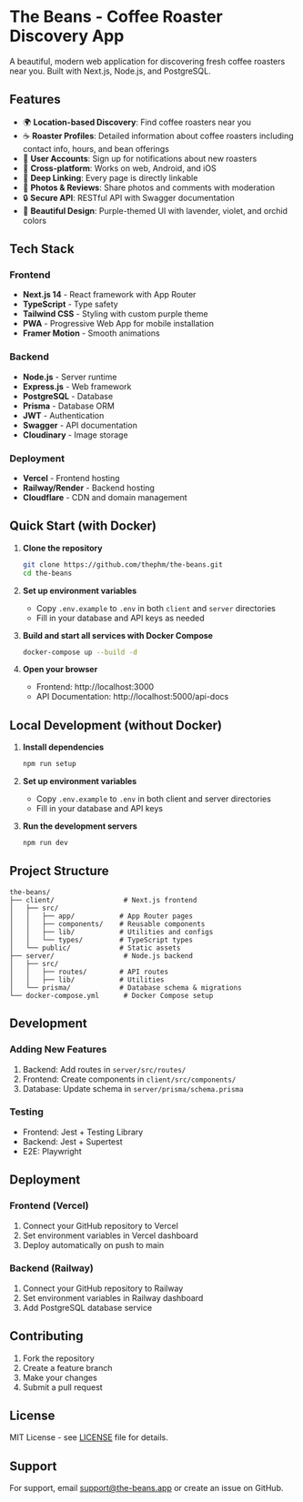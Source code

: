 # The Beans - Coffee Roaster Discovery App

A beautiful, modern web application for discovering fresh coffee roasters near you. Built with Next.js, Node.js, and PostgreSQL.

## Features

- 🌍 **Location-based Discovery**: Find coffee roasters near you
- ☕ **Roaster Profiles**: Detailed information about coffee roasters including contact info, hours, and bean offerings
- 👥 **User Accounts**: Sign up for notifications about new roasters
- 📱 **Cross-platform**: Works on web, Android, and iOS
- 🔗 **Deep Linking**: Every page is directly linkable
- 📸 **Photos & Reviews**: Share photos and comments with moderation
- 🔒 **Secure API**: RESTful API with Swagger documentation
- 💜 **Beautiful Design**: Purple-themed UI with lavender, violet, and orchid colors

## Tech Stack

### Frontend
- **Next.js 14** - React framework with App Router
- **TypeScript** - Type safety
- **Tailwind CSS** - Styling with custom purple theme
- **PWA** - Progressive Web App for mobile installation
- **Framer Motion** - Smooth animations

### Backend
- **Node.js** - Server runtime
- **Express.js** - Web framework
- **PostgreSQL** - Database
- **Prisma** - Database ORM
- **JWT** - Authentication
- **Swagger** - API documentation
- **Cloudinary** - Image storage

### Deployment
- **Vercel** - Frontend hosting
- **Railway/Render** - Backend hosting
- **Cloudflare** - CDN and domain management

## Quick Start (with Docker)

1. **Clone the repository**
   ```bash
   git clone https://github.com/thephm/the-beans.git
   cd the-beans
   ```

2. **Set up environment variables**
   - Copy `.env.example` to `.env` in both `client` and `server` directories
   - Fill in your database and API keys as needed

3. **Build and start all services with Docker Compose**
   ```bash
   docker-compose up --build -d
   ```

4. **Open your browser**
   - Frontend: http://localhost:3000
   - API Documentation: http://localhost:5000/api-docs

## Local Development (without Docker)

1. **Install dependencies**
   ```bash
   npm run setup
   ```

2. **Set up environment variables**
   - Copy `.env.example` to `.env` in both client and server directories
   - Fill in your database and API keys

3. **Run the development servers**
   ```bash
   npm run dev
   ```

## Project Structure

```
the-beans/
├── client/                 # Next.js frontend
│   ├── src/
│   │   ├── app/           # App Router pages
│   │   ├── components/    # Reusable components
│   │   ├── lib/           # Utilities and configs
│   │   └── types/         # TypeScript types
│   └── public/            # Static assets
├── server/                 # Node.js backend
│   ├── src/
│   │   ├── routes/        # API routes
│   │   ├── lib/           # Utilities
│   └── prisma/            # Database schema & migrations
└── docker-compose.yml      # Docker Compose setup
```

## Development

### Adding New Features
1. Backend: Add routes in `server/src/routes/`
2. Frontend: Create components in `client/src/components/`
3. Database: Update schema in `server/prisma/schema.prisma`

### Testing
- Frontend: Jest + Testing Library
- Backend: Jest + Supertest
- E2E: Playwright

## Deployment

### Frontend (Vercel)
1. Connect your GitHub repository to Vercel
2. Set environment variables in Vercel dashboard
3. Deploy automatically on push to main

### Backend (Railway)
1. Connect your GitHub repository to Railway
2. Set environment variables in Railway dashboard
3. Add PostgreSQL database service

## Contributing

1. Fork the repository
2. Create a feature branch
3. Make your changes
4. Submit a pull request

## License

MIT License - see [LICENSE](LICENSE) file for details.

## Support

For support, email support@the-beans.app or create an issue on GitHub.
